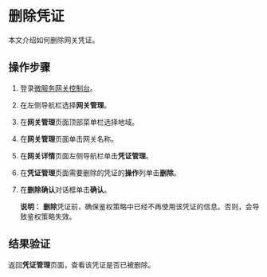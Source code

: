 # 删除凭证

本文介绍如何删除网关凭证。

## 操作步骤

1.  登录[微服务网关控制台](https://microgw.console.aliyun.com)。

2.  在左侧导航栏选择**网关管理**。

3.  在**网关管理**页面顶部菜单栏选择地域。

4.  在**网关管理**页面单击网关名称。

5.  在**网关详情**页面左侧导航栏单击**凭证管理**。

6.  在**凭证管理**页面需要删除的凭证的**操作**列单击**删除**。

7.  在**删除确认**对话框单击**确认**。

    **说明：** **删除**凭证前，确保鉴权策略中已经不再使用该凭证的信息。否则，会导致鉴权策略失效。


## 结果验证

返回**凭证管理**页面，查看该凭证是否已被删除。

